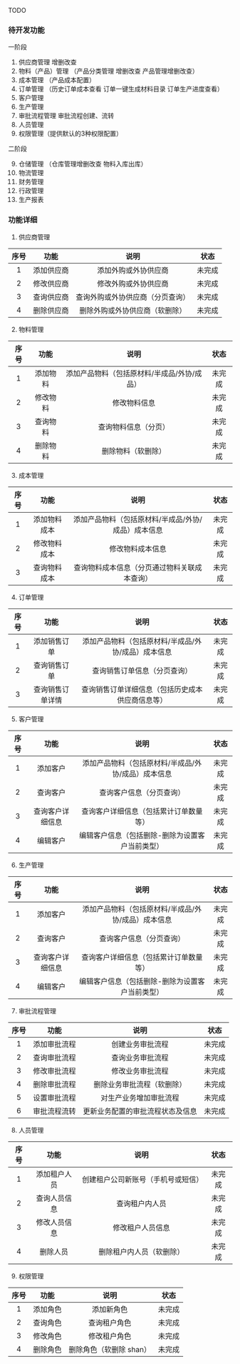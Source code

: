 TODO

### 待开发功能

一阶段

1. 供应商管理 增删改查
2. 物料（产品）管理 （产品分类管理 增删改查 产品管理增删改查）
3. 成本管理 （产品成本配置）
4. 订单管理 （历史订单成本查看 订单一键生成材料目录 订单生产进度查看）
5. 客户管理
6. 生产管理
7. 审批流程管理 审批流程创建、流转
8. 人员管理
9. 权限管理（提供默认的3种权限配置）

二阶段

9. 仓储管理 （仓库管理增删改查 物料入库出库）
10. 物流管理
11. 财务管理
12. 行政管理
13. 生产报表

### 功能详细

1. 供应商管理

| 序号 |  功能   |        说明        | 状态  |
|:--:|:-----:|:----------------:|:---:|
| 1  | 添加供应商 |    添加外购或外协供应商    | 未完成 |
| 2  | 修改供应商 |    修改外购或外协供应商    | 未完成 |
| 3  | 查询供应商 | 查询外购或外协供应商（分页查询） | 未完成 |
| 4  | 删除供应商 | 删除外购或外协供应商（软删除）  | 未完成 |

2. 物料管理

| 序号 |  功能  |           说明            | 状态  |
|:--:|:----:|:-----------------------:|:---:|
| 1  | 添加物料 | 添加产品物料（包括原材料/半成品/外协/成品） | 未完成 |
| 2  | 修改物料 |         修改物料信息          | 未完成 |
| 3  | 查询物料 |       查询物料信息（分页）        | 未完成 |
| 4  | 删除物料 |        删除物料（软删除）        | 未完成 |

3. 成本管理

| 序号 |   功能   |             说明              | 状态  |
|:--:|:------:|:---------------------------:|:---:|
| 1  | 添加物料成本 | 添加产品物料（包括原材料/半成品/外协/成品）成本信息 | 未完成 |
| 2  | 修改物料成本 |          修改物料成本信息           | 未完成 |
| 3  | 查询物料成本 |   查询物料成本信息（分页通过物料关联成本查询）    | 未完成 |

4. 订单管理

| 序号 |    功能    |             说明              | 状态  |
|:--:|:--------:|:---------------------------:|:---:|
| 1  |  添加销售订单  | 添加产品物料（包括原材料/半成品/外协/成品）成本信息 | 未完成 |
| 2  |  查询销售订单  |       查询销售订单信息（分页查询）        | 未完成 |
| 3  | 查询销售订单详情 |  查询销售订单详细信息（包括历史成本 供应商信息等）  | 未完成 |

5. 客户管理

| 序号 |    功能    |             说明              | 状态  |
|:--:|:--------:|:---------------------------:|:---:|
| 1  |   添加客户   | 添加产品物料（包括原材料/半成品/外协/成品）成本信息 | 未完成 |
| 2  |   查询客户   |        查询客户信息（分页查询）         | 未完成 |
| 3  | 查询客户详细信息 |     查询客户详细信息（包括累计订单数量等）     | 未完成 |
| 4  |   编辑客户   |  编辑客户信息（包括删除-删除为设置客户当前类型）   | 未完成 |

6. 生产管理

| 序号 |    功能    |             说明              | 状态  |
|:--:|:--------:|:---------------------------:|:---:|
| 1  |   添加客户   | 添加产品物料（包括原材料/半成品/外协/成品）成本信息 | 未完成 |
| 2  |   查询客户   |        查询客户信息（分页查询）         | 未完成 |
| 3  | 查询客户详细信息 |     查询客户详细信息（包括累计订单数量等）     | 未完成 |
| 4  |   编辑客户   |  编辑客户信息（包括删除-删除为设置客户当前类型）   | 未完成 |

7. 审批流程管理

| 序号 |   功能   |        说明        | 状态  |
|:--:|:------:|:----------------:|:---:|
| 1  | 添加审批流程 |     创建业务审批流程     | 未完成 |
| 2  | 查询审批流程 |     查询业务审批流程     | 未完成 |
| 3  | 修改审批流程 |     修改业务审批流程     | 未完成 |
| 4  | 删除审批流程 |  删除业务审批流程（软删除）   | 未完成 |
| 5  | 设置审批流程 |   对生产业务增加审批流程    | 未完成 |
| 6  | 审批流程流转 | 更新业务配置的审批流程状态及信息 | 未完成 |

8. 人员管理

| 序号 |   功能   |        说明         | 状态  |
|:--:|:------:|:-----------------:|:---:|
| 1  | 添加租户人员 | 创建租户公司新账号（手机号或短信） | 未完成 |
| 2  | 查询人员信息 |      查询租户内人员      | 未完成 |
| 3  | 修改人员信息 |     修改租户人员信息      | 未完成 |
| 4  |  删除人员  |   删除租户内人员（软删除）    | 未完成 |

9. 权限管理

| 序号 |  功能  |       说明       | 状态  |
|:--:|:----:|:--------------:|:---:|
| 1  | 添加角色 |     添加新角色      | 未完成 |
| 2  | 查询角色 |     查询租户角色     | 未完成 |
| 3  | 修改角色 |     修改租户角色     | 未完成 |
| 4  | 删除角色 | 删除角色（软删除 shan） | 未完成 |